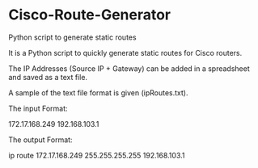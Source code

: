 # Cisco-Route-Generator
Python script to generate static routes

It is a Python script to quickly generate static routes for Cisco routers.

The IP Addresses (Source IP + Gateway) can be added in a spreadsheet and saved as a text file.

A sample of the text file format is given (ipRoutes.txt).

The input Format:

172.17.168.249 192.168.103.1

The output Format:

ip route 172.17.168.249 255.255.255.255 192.168.103.1
